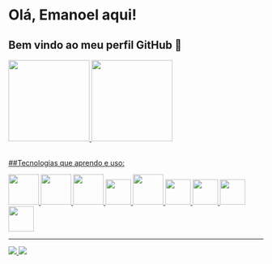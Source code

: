 # Olá, Emanoel aqui!
## Bem vindo ao meu perfil GitHub 👋

<div>
  <a href="https://github.com/emanoelds">
  <img height="160em" src="https://github-readme-stats.vercel.app/api/top-langs/?username=emanoelds&layout=compact&langs_count=7&theme=dracula"/>
  <img height="160em" src="https://github-readme-stats.vercel.app/api?username=emanoelds&show_icons=true&theme=dracula&include_all_commits=true&count_private=true"/>
</div><br>

##Tecnologias que aprendo e uso:<br>

<div>
  <img src="https://cdn.jsdelivr.net/gh/devicons/devicon/icons/html5/html5-original-wordmark.svg" width="60"/>      
  <img src="https://cdn.jsdelivr.net/gh/devicons/devicon/icons/css3/css3-original-wordmark.svg" width="60"/> 
  <img src="https://cdn.jsdelivr.net/gh/devicons/devicon/icons/php/php-original.svg" width="60"/> 
  <img src="https://cdn.jsdelivr.net/gh/devicons/devicon/icons/javascript/javascript-original.svg" width="50"/>
  <img src="https://cdn.jsdelivr.net/gh/devicons/devicon/icons/java/java-original-wordmark.svg" width="60"/>
  <img src="https://cdn.jsdelivr.net/gh/devicons/devicon/icons/vscode/vscode-original-wordmark.svg" width="50"/>   
  <img src="https://cdn.jsdelivr.net/gh/devicons/devicon/icons/wordpress/wordpress-original.svg" width="50"/>     
  <img src="https://cdn.jsdelivr.net/gh/devicons/devicon/icons/postgresql/postgresql-original-wordmark.svg" width="50"/>     
  <img src="https://cdn.jsdelivr.net/gh/devicons/devicon/icons/photoshop/photoshop-line.svg" width="50"/>              
</div>

<hr>

<div>
  <a href="https://www.instagram.com/eds_code_oficial/" target="_blank">
    <img src="https://img.shields.io/badge/-Instagram-%23E4405F?style=for-the-badge&logo=instagram&logoColor=white" target="_blank">
  </a>
  
  <a href="https://www.linkedin.com/in/emanoel-santos-6a795b1a7/" target="_blank">
    <img src="https://img.shields.io/badge/-LinkedIn-%230077B5?style=for-the-badge&logo=linkedin&logoColor=white" target="_blank">
  </a>   
<div>
